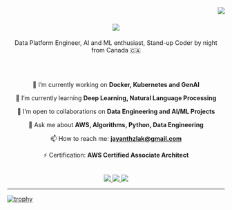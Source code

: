 <img align="right" src="https://visitor-badge.laobi.icu/badge?page_id=jayanthshimoga.jayanthshimoga" />

<h1 align="center">
    <img src="https://readme-typing-svg.herokuapp.com/?font=Righteous&size=35&center=true&vCenter=true&width=500&height=70&duration=4000&lines=Hi+There!+👋;+I'm+Jayanth+Shimoga+Nagaraj!;" />
</h1>

<p align="center">Data Platform Engineer, AI and ML enthusiast, Stand-up Coder by night from Canada 🇨🇦</p>

<br/>

<div align="center">

<!--
**jayanthshimoga/jayanthshimoga** is a ✨ _special_ ✨ repository because its `README.md` (this file) appears on your GitHub profile.

Here are some ideas to get you started:

- 🔭 I’m currently working on ...
- 🌱 I’m currently learning ...
- 👯 I’m looking to collaborate on ...
- 🤔 I’m looking for help with ...
- 💬 Ask me about ...
- 📫 How to reach me: ...
- 😄 Pronouns: ...
- ⚡ Fun fact: ...
-->

<br>

🔭 I’m currently working on **Docker, Kubernetes and GenAI**

🌱 I’m currently learning **Deep Learning, Natural Language Processing**

👯 I’m open to collaborations on **Data Engineering and AI/ML Projects**

💬 Ask me about **AWS, Algorithms, Python, Data Engineering**

📫 How to reach me: **jayanthzlak@gmail.com**

⚡ Certification: **AWS Certified Associate Architect**

<br>

</div>
 
<div align="center"> 
  <a href="mailto:jayanthzlak@gmail.com">
    <img src="https://img.shields.io/badge/Gmail-333333?style=for-the-badge&logo=gmail&logoColor=red" />
  </a>
  <a href="https://linkedin.com/in/jayanthzlak/" target="_blank">
    <img src="https://img.shields.io/badge/LinkedIn-0077B5?style=for-the-badge&logo=linkedin&logoColor=white" target="_blank" />
  </a>
  <a href="https://jayanthshimoga.github.io" target="_blank">
     <img src="https://img.shields.io/badge/Portfolio-FF5722?style=for-the-badge&logo=todoist&logoColor=white" target="_blank" /> <!-- sqlite, safari, google-chrome are other good icon options -->
  </a>
</div>

<hr>

[![trophy](https://github-profile-trophy.vercel.app/?username=jayanthshimoga&theme=flat)](https://github.com/jayanthshimoga/github-profile-trophy)

<br>

